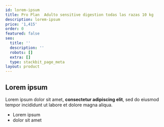 ```yaml
---
id: lorem-ipsum
title: Pro Plan  Adulto sensitive digestion todas las razas 10 kg
description: lorem-ipsum
price: '1,415'
order: 0
featured: false
seo:
  title: ''
  description: ''
  robots: []
  extra: []
  type: stackbit_page_meta
layout: product
---
```

## Lorem ipsum

Lorem ipsum dolor sit amet, **consectetur adipiscing elit**, sed do eiusmod tempor incididunt ut labore et dolore magna aliqua.

- Lorem ipsum
- dolor sit amet